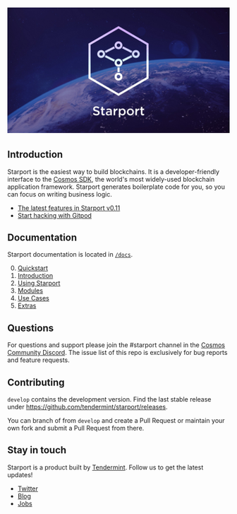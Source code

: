 # ![Starport](./assets/banner.jpeg)

## Introduction

Starport is the easiest way to build blockchains. It is a developer-friendly interface to the [Cosmos SDK](https://github.com/cosmos/cosmos-sdk), the world's most widely-used blockchain application framework. Starport generates boilerplate code for you, so you can focus on writing business logic.

* [The latest features in Starport v0.11](https://www.youtube.com/watch?v=rmbPjCGDXek)
* [Start hacking with Gitpod](https://gitpod.io/#https://github.com/tendermint/starport/)

## Documentation

Starport documentation is located in [`/docs`](/docs/README.md).

0. [Quickstart](docs/README.md#quickstart-)
1. [Introduction](docs/01%20Introduction/README.md)
2. [Using Starport](docs/02%20Using%20Starport/README.md)
3. [Modules](docs/03%20Modules/README.md)
4. [Use Cases](docs/04%20Use%20cases/README.md)
5. [Extras](docs/05%20Extras/README.md)

## Questions

For questions and support please join the #starport channel in the [Cosmos Community Discord](https://discord.com/invite/W8trcGV). The issue list of this repo is exclusively for bug reports and feature requests.

## Contributing

`develop` contains the development version. Find the last stable release under https://github.com/tendermint/starport/releases.

You can branch of from `develop` and create a Pull Request or maintain your own fork and submit a Pull Request from there.

## Stay in touch

Starport is a product built by [Tendermint](https://tendermint.com). Follow us to get the latest updates!

- [Twitter](https://twitter.com/tendermint_team)
- [Blog](https://medium.com/tendermint)
- [Jobs](https://tendermint.com/careers)
